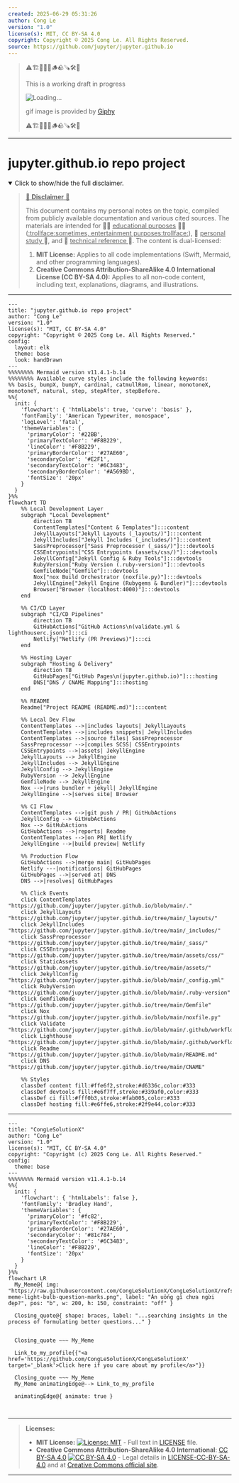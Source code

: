 ```yaml
---
created: 2025-06-29 05:31:26
author: Cong Le
version: "1.0"
license(s): MIT, CC BY-SA 4.0
copyright: Copyright © 2025 Cong Le. All Rights Reserved.
source: https://github.com/jupyter/jupyter.github.io
---
```



> ⚠️🏗️🚧🦺🧱🪵🪨🪚🛠️👷
> 
> This is a working draft in progress
> 
> ![Loading...](https://media2.giphy.com/media/v1.Y2lkPTc5MGI3NjExMXVjejV3dnVjc2o5MXd3eXBvcDR1cHlzbHQ1Z2R6YjY0ZHpmdjJ6OCZlcD12MV9pbnRlcm5hbF9naWZfYnlfaWQmY3Q9Zw/hL9q5k9dk9l0wGd4e0/giphy.gif)
>
> gif image is provided by [Giphy](https://giphy.com)
> 
> ⚠️🏗️🚧🦺🧱🪵🪨🪚🛠️👷


----




# jupyter.github.io repo project
<details open>
<summary>Click to show/hide the full disclaimer.</summary>
   
> <ins>📢 **Disclaimer** 🚨</ins>
>
> This document contains my personal notes on the topic,
> compiled from publicly available documentation and various cited sources.
> The materials are intended for 👨‍🎓 <ins>educational purposes</ins> 👨‍🎓 (<ins>:trollface:sometimes, entertainment purposes:trollface:</ins>), 📖 <ins> personal study </ins> 📖, and 🔖 <ins> technical reference </ins> 🔖.
> The content is dual-licensed:
> 1. **MIT License:** Applies to all code implementations (Swift, Mermaid, and other programming languages).
> 2. **Creative Commons Attribution-ShareAlike 4.0 International License (CC BY-SA 4.0):** Applies to all non-code content, including text, explanations, diagrams, and illustrations.

</details>



----

```mermaid
---
title: "jupyter.github.io repo project"
author: "Cong Le"
version: "1.0"
license(s): "MIT, CC BY-SA 4.0"
copyright: "Copyright © 2025 Cong Le. All Rights Reserved."
config:
  layout: elk
  theme: base
  look: handDrawn
---
%%%%%%%% Mermaid version v11.4.1-b.14
%%%%%%%% Available curve styles include the following keywords:
%% basis, bumpX, bumpY, cardinal, catmullRom, linear, monotoneX, monotoneY, natural, step, stepAfter, stepBefore.
%%{
  init: {
    'flowchart': { 'htmlLabels': true, 'curve': 'basis' },
    'fontFamily': 'American Typewriter, monospace',
    'logLevel': 'fatal',
    'themeVariables': {
      'primaryColor': '#22BB',
      'primaryTextColor': '#F8B229',
      'lineColor': '#F8B229',
      'primaryBorderColor': '#27AE60',
      'secondaryColor': '#E2F1',
      'secondaryTextColor': '#6C3483',
      'secondaryBorderColor': '#A569BD',
      'fontSize': '20px'
    }
  }
}%%
flowchart TD
    %% Local Development Layer
    subgraph "Local Development" 
        direction TB
        ContentTemplates["Content & Templates"]:::content
        JekyllLayouts["Jekyll Layouts (_layouts/)"]:::content
        JekyllIncludes["Jekyll Includes (_includes/)"]:::content
        SassPreprocessor["Sass Preprocessor (_sass/)"]:::devtools
        CSSEntrypoints["CSS Entrypoints (assets/css/)"]:::devtools
        JekyllConfig["Jekyll Config & Ruby Tools"]:::devtools
        RubyVersion["Ruby Version (.ruby-version)"]:::devtools
        GemfileNode["Gemfile"]:::devtools
        Nox["nox Build Orchestrator (noxfile.py)"]:::devtools
        JekyllEngine["Jekyll Engine (Rubygems & Bundler)"]:::devtools
        Browser["Browser (localhost:4000)"]:::devtools
    end

    %% CI/CD Layer
    subgraph "CI/CD Pipelines"
        direction TB
        GitHubActions["GitHub Actions\n(validate.yml & lighthouserc.json)"]:::ci
        Netlify["Netlify (PR Previews)"]:::ci
    end

    %% Hosting Layer
    subgraph "Hosting & Delivery"
        direction TB
        GitHubPages["GitHub Pages\n(jupyter.github.io)"]:::hosting
        DNS["DNS / CNAME Mapping"]:::hosting
    end

    %% README
    Readme["Project README (README.md)"]:::content

    %% Local Dev Flow
    ContentTemplates -->|includes layouts| JekyllLayouts
    ContentTemplates -->|includes snippets| JekyllIncludes
    ContentTemplates -->|source files| SassPreprocessor
    SassPreprocessor -->|compiles SCSS| CSSEntrypoints
    CSSEntrypoints -->|assets| JekyllEngine
    JekyllLayouts --> JekyllEngine
    JekyllIncludes --> JekyllEngine
    JekyllConfig --> JekyllEngine
    RubyVersion --> JekyllEngine
    GemfileNode --> JekyllEngine
    Nox -->|runs bundler + jekyll| JekyllEngine
    JekyllEngine -->|serves site| Browser

    %% CI Flow
    ContentTemplates -->|git push / PR| GitHubActions
    JekyllConfig --> GitHubActions
    Nox --> GitHubActions
    GitHubActions -->|reports| Readme
    ContentTemplates -->|on PR| Netlify
    JekyllEngine -->|build preview| Netlify

    %% Production Flow
    GitHubActions -->|merge main| GitHubPages
    Netlify ---|notifications| GitHubPages
    GitHubPages -->|served at| DNS
    DNS -->|resolves| GitHubPages

    %% Click Events
    click ContentTemplates "https://github.com/jupyter/jupyter.github.io/blob/main/."
    click JekyllLayouts "https://github.com/jupyter/jupyter.github.io/tree/main/_layouts/"
    click JekyllIncludes "https://github.com/jupyter/jupyter.github.io/tree/main/_includes/"
    click SassPreprocessor "https://github.com/jupyter/jupyter.github.io/tree/main/_sass/"
    click CSSEntrypoints "https://github.com/jupyter/jupyter.github.io/tree/main/assets/css/"
    click StaticAssets "https://github.com/jupyter/jupyter.github.io/tree/main/assets/"
    click JekyllConfig "https://github.com/jupyter/jupyter.github.io/blob/main/_config.yml"
    click RubyVersion "https://github.com/jupyter/jupyter.github.io/blob/main/.ruby-version"
    click GemfileNode "https://github.com/jupyter/jupyter.github.io/tree/main/Gemfile"
    click Nox "https://github.com/jupyter/jupyter.github.io/blob/main/noxfile.py"
    click Validate "https://github.com/jupyter/jupyter.github.io/blob/main/.github/workflows/validate.yml"
    click Lighthouse "https://github.com/jupyter/jupyter.github.io/blob/main/.github/workflows/lighthouserc.json"
    click Readme "https://github.com/jupyter/jupyter.github.io/blob/main/README.md"
    click DNS "https://github.com/jupyter/jupyter.github.io/tree/main/CNAME"

    %% Styles
    classDef content fill:#ffe6f2,stroke:#d6336c,color:#333
    classDef devtools fill:#e6f7ff,stroke:#339af0,color:#333
    classDef ci fill:#fff0b3,stroke:#fab005,color:#333
    classDef hosting fill:#e6ffe6,stroke:#2f9e44,color:#333

```

-----

<!-- 
```mermaid
%% Current Mermaid version
info
```  -->


```mermaid
---
title: "CongLeSolutionX"
author: "Cong Le"
version: "1.0"
license(s): "MIT, CC BY-SA 4.0"
copyright: "Copyright (c) 2025 Cong Le. All Rights Reserved."
config:
  theme: base
---
%%%%%%%% Mermaid version v11.4.1-b.14
%%{
  init: {
    'flowchart': { 'htmlLabels': false },
    'fontFamily': 'Bradley Hand',
    'themeVariables': {
      'primaryColor': '#fc82',
      'primaryTextColor': '#F8B229',
      'primaryBorderColor': '#27AE60',
      'secondaryColor': '#81c784',
      'secondaryTextColor': '#6C3483',
      'lineColor': '#F8B229',
      'fontSize': '20px'
    }
  }
}%%
flowchart LR
  My_Meme@{ img: "https://raw.githubusercontent.com/CongLeSolutionX/CongLeSolutionX/refs/heads/main/assets/images/My-meme-light-bulb-question-marks.png", label: "Ăn uống gì chưa ngừi đẹp?", pos: "b", w: 200, h: 150, constraint: "off" }

  Closing_quote@{ shape: braces, label: "...searching insights in the process of formulating better questions..." }
    

  Closing_quote ~~~ My_Meme
    
  Link_to_my_profile{{"<a href='https://github.com/CongLeSolutionX/CongLeSolutionX' target='_blank'>Click here if you care about my profile</a>"}}

  Closing_quote ~~~ My_Meme
  My_Meme animatingEdge@--> Link_to_my_profile
  
  animatingEdge@{ animate: true }



```

---
>**Licenses:**
>
>- **MIT License:**  [![License: MIT](https://img.shields.io/badge/License-MIT-yellow.svg)](LICENSE) - Full text in [LICENSE](LICENSE) file.
>- **Creative Commons Attribution-ShareAlike 4.0 International**: [CC BY-SA 4.0](https://creativecommons.org/licenses/by-sa/4.0/) [![CC BY-SA 4.0](https://licensebuttons.net/l/by-sa/4.0/88x31.png)](https://creativecommons.org/licenses/by-sa/4.0/) - Legal details in [LICENSE-CC-BY-SA-4.0](THE_PAST/LICENSE-CC-BY-SA-4.0) and at [Creative Commons official site](https://creativecommons.org/licenses/by-sa/4.0/).
>
---